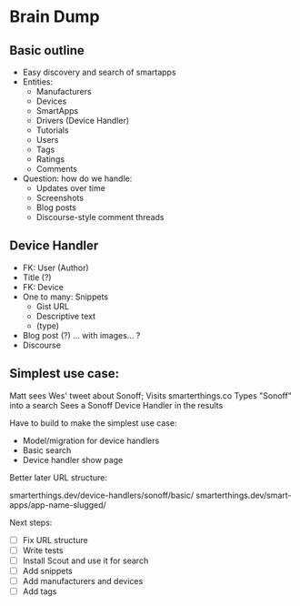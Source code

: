 # Brain Dump

## Basic outline

- Easy discovery and search of smartapps
- Entities:
    + Manufacturers
    + Devices
    + SmartApps
    + Drivers (Device Handler)
    + Tutorials
    + Users
    + Tags
    + Ratings
    + Comments
- Question: how do we handle:
    + Updates over time
    + Screenshots
    + Blog posts
    + Discourse-style comment threads


## Device Handler

- FK: User (Author)
- Title (?)
- FK: Device
- One to many: Snippets
    + Gist URL
    + Descriptive text
    + (type)
- Blog post (?) ... with images... ?
- Discourse


## Simplest use case:

Matt sees Wes' tweet about Sonoff;
Visits smarterthings.co
Types "Sonoff" into a search
Sees a Sonoff Device Handler in the results

Have to build to make the simplest use case:
- Model/migration for device handlers
- Basic search
- Device handler show page

Better later URL structure:

smarterthings.dev/device-handlers/sonoff/basic/
smarterthings.dev/smart-apps/app-name-slugged/


Next steps:
- [ ] Fix URL structure
- [ ] Write tests
- [ ] Install Scout and use it for search
- [ ] Add snippets
- [ ] Add manufacturers and devices
- [ ] Add tags
